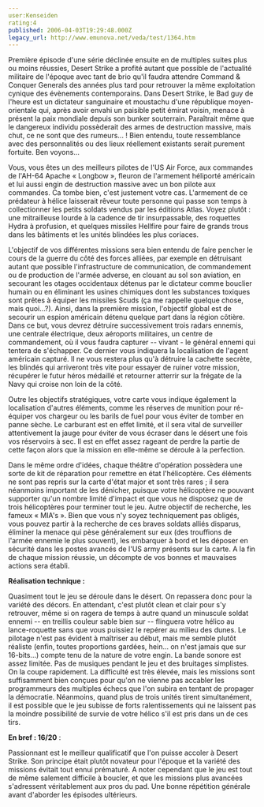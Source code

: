 ```yaml
---
user:Kenseiden
rating:4
published: 2006-04-03T19:29:48.000Z
legacy_url: http://www.emunova.net/veda/test/1364.htm
---
```

Première épisode d'une série déclinée ensuite en de multiples suites plus ou moins réussies, Desert Strike a profité autant que possible de l'actualité militaire de l'époque avec tant de brio qu'il faudra attendre Command & Conquer Generals des années plus tard pour retrouver la même exploitation cynique des évènements contemporains. Dans Desert Strike, le Bad guy de l'heure est un dictateur sanguinaire et moustachu d'une république moyen-orientale qui, après avoir envahi un paisible petit émirat voisin, menace à présent la paix mondiale depuis son bunker souterrain. Paraîtrait même que le dangereux individu possèderait des armes de destruction massive, mais chut, ce ne sont que des rumeurs... ! Bien entendu, toute ressemblance avec des personnalités ou des lieux réellement existants serait purement fortuite. Ben voyons...  

Vous, vous êtes un des meilleurs pilotes de l'US Air Force, aux commandes de l'AH-64 Apache « Longbow », fleuron de l'armement héliporté américain et lui aussi engin de destruction massive avec un bon pilote aux commandes. Ca tombe bien, c'est justement votre cas. L'armement de ce prédateur à hélice laisserait rêveur toute personne qui passe son temps à collectionner les petits soldats vendus par les éditions Atlas. Voyez plutôt : une mitrailleuse lourde à la cadence de tir insurpassable, des roquettes Hydra à profusion, et quelques missiles Hellfire pour faire de grands trous dans les bâtiments et les unités blindées les plus coriaces.   

  

L'objectif de vos différentes missions sera bien entendu de faire pencher le cours de la guerre du côté des forces alliées, par exemple en détruisant autant que possible l'infrastructure de communication, de commandement ou de production de l'armée adverse, en clouant au sol son aviation, en secourant les otages occidentaux détenus par le dictateur comme bouclier humain ou en éliminant les usines chimiques dont les substances toxiques sont prêtes à équiper les missiles Scuds (ça me rappelle quelque chose, mais quoi...?). Ainsi, dans la première mission, l'objectif global est de secourir un espion américain détenu quelque part dans la région côtière. Dans ce but, vous devrez détruire successivement trois radars ennemis, une centrale électrique, deux aéroports militaires, un centre de commandement, où il vous faudra capturer -- vivant - le général ennemi qui tentera de s'échapper. Ce dernier vous indiquera la localisation de l'agent américain capturé. Il ne vous restera plus qu'à détruire la cachette secrète, les blindés qui arriveront très vite pour essayer de ruiner votre mission, récupérer le futur héros médaillé et retourner atterrir sur la frégate de la Navy qui croise non loin de la côté.  

  

Outre les objectifs stratégiques, votre carte vous indique également la localisation d'autres éléments, comme les réserves de munition pour ré-équiper vos chargeur ou les barils de fuel pour vous éviter de tomber en panne sèche. Le carburant est en effet limité, et il sera vital de surveiller attentivement la jauge pour éviter de vous écraser dans le désert une fois vos réservoirs à sec. Il est en effet assez rageant de perdre la partie de cette façon alors que la mission en elle-même se déroule à la perfection.   

  

Dans le même ordre d'idées, chaque théâtre d'opération possèdera une sorte de kit de réparation pour remettre en état l'hélicoptère. Ces éléments ne sont pas repris sur la carte d'état major et sont très rares ; il sera néanmoins important de les dénicher, puisque votre hélicoptère ne pouvant supporter qu'un nombre limité d'impact et que vous ne disposez que de trois hélicoptères pour terminer tout le jeu. Autre objectif de recherche, les fameux « MIA's ». Bien que vous n'y soyez techniquement pas obligés, vous pouvez partir à la recherche de ces braves soldats alliés disparus, éliminer la menace qui pèse généralement sur eux (des trouffions de l'armée ennemie le plus souvent), les embarquer à bord et les déposer en sécurité dans les postes avancés de l'US army présents sur la carte. A la fin de chaque mission réussie, un décompte de vos bonnes et mauvaises actions sera établi.  

  

**Réalisation technique :**   

Quasiment tout le jeu se déroule dans le désert. On repassera donc pour la variété des décors. En attendant, c'est plutôt clean et clair pour s'y retrouver, même si on ragera de temps à autre quand un minuscule soldat ennemi -- en treillis couleur sable bien sur -- flinguera votre hélico au lance-roquette sans que vous puissiez le repérer au milieu des dunes. Le pilotage n'est pas évident à maîtriser au début, mais me semble plutôt réaliste (enfin, toutes proportions gardées, hein... on n'est jamais que sur 16-bits...) compte tenu de la nature de votre engin. La bande sonore est assez limitée. Pas de musiques pendant le jeu et des bruitages simplistes. On la coupe rapidement. La difficulté est très élevée, mais les missions sont suffisamment bien conçues pour qu'on ne vienne pas accabler les programmeurs des multiples échecs que l'on subira en tentant de propager la démocratie. Néanmoins, quand plus de trois unités tirent simultanément, il est possible que le jeu subisse de forts ralentissements qui ne laissent pas la moindre possibilité de survie de votre hélico s'il est pris dans un de ces tirs.   

  

**En bref : 16/20** :  

Passionnant est le meilleur qualificatif que l'on puisse accoler à Desert Strike. Son principe était plutôt novateur pour l'époque et la variété des missions évitait tout ennui prématuré. A noter cependant que le jeu est tout de même salement difficile à boucler, et que les missions plus avancées s'adressent véritablement aux pros du pad. Une bonne répétition générale avant d'aborder les épisodes ultérieurs.